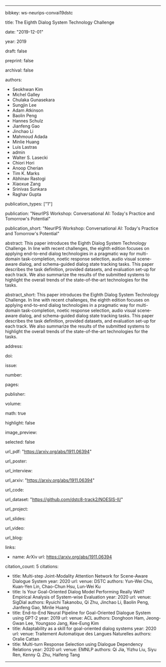 ---

bibkey: ws-neurips-convai19dstc

title: The Eighth Dialog System Technology Challenge

date: "2019-12-01"

year: 2019

draft: false

preprint: false

archival: false

authors: 
- Seokhwan Kim
- Michel Galley
- Chulaka Gunasekara
- Sungjin Lee
- Adam Atkinson
- Baolin Peng
- Hannes Schulz
- Jianfeng Gao
- Jinchao Li
- Mahmoud Adada
- Minlie Huang
- Luis Lastras
- admin
- Walter S. Lasecki
- Chiori Hori
- Anoop Cherian
- Tim K. Marks
- Abhinav Rastogi
- Xiaoxue Zang
- Srinivas Sunkara
- Raghav Gupta

publication_types: ["1"]

publication: "NeurIPS Workshop: Conversational AI: Today's Practice and Tomorrow's Potential"

publication_short: "NeurIPS Workshop: Conversational AI: Today's Practice and Tomorrow's Potential"

abstract: This paper introduces the Eighth Dialog System Technology Challenge. In line with recent challenges, the eighth edition focuses on applying end-to-end dialog technologies in a pragmatic way for multi-domain task-completion, noetic response selection, audio visual scene-aware dialog, and schema-guided dialog state tracking tasks. This paper describes the task definition, provided datasets, and evaluation set-up for each track. We also summarize the results of the submitted systems to highlight the overall trends of the state-of-the-art technologies for the tasks.

abstract_short: This paper introduces the Eighth Dialog System Technology Challenge. In line with recent challenges, the eighth edition focuses on applying end-to-end dialog technologies in a pragmatic way for multi-domain task-completion, noetic response selection, audio visual scene-aware dialog, and schema-guided dialog state tracking tasks. This paper describes the task definition, provided datasets, and evaluation set-up for each track. We also summarize the results of the submitted systems to highlight the overall trends of the state-of-the-art technologies for the tasks.

address: 

doi: 

issue: 

number: 

pages: 

publisher: 

volume: 

math: true

highlight: false

image_preview: 

selected: false

url_pdf: "https://arxiv.org/abs/1911.06394"

url_poster: 

url_interview: 

url_arxiv: "https://arxiv.org/abs/1911.06394"

url_code: 

url_dataset: "https://github.com/dstc8-track2/NOESIS-II/"

url_project: 

url_slides: 

url_video: 

url_blog: 

links: 
- name: ArXiv
  url: https://arxiv.org/abs/1911.06394

citation_count: 5
citations:
- title: Multi-step Joint-Modality Attention Network for Scene-Aware Dialogue System
  year: 2020
  url: 
  venue: DSTC
  authors: Yun-Wei Chu, Kuan-Yen Lin, Chao-Chun Hsu, Lun-Wei Ku
- title: Is Your Goal-Oriented Dialog Model Performing Really Well? Empirical Analysis of System-wise Evaluation
  year: 2020
  url: 
  venue: SigDial
  authors: Ryuichi Takanobu, Qi Zhu, Jinchao Li, Baolin Peng, Jianfeng Gao, Minlie Huang
- title: End-to-End Neural Pipeline for Goal-Oriented Dialogue System using GPT-2
  year: 2019
  url: 
  venue: ACL
  authors: Donghoon Ham, Jeong-Gwan Lee, Youngsoo Jang, Kee-Eung Kim
- title: Adaptability as a skill for goal-oriented dialog systems
  year: 2020
  url: 
  venue: Traitement Automatique des Langues Naturelles
  authors: Oralie Cattan
- title: Multi-turn Response Selection using Dialogue Dependency Relations
  year: 2020
  url: 
  venue: EMNLP
  authors: Qi Jia, Yizhu Liu, Siyu Ren, Kenny Q. Zhu, Haifeng Tang


---